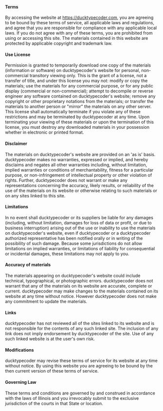 #### Terms

By accessing the website at https://ducktypecoder.com, you are agreeing to be bound by these terms of service, all applicable laws and regulations, and agree that you are responsible for compliance with any applicable local laws. If you do not agree with any of these terms, you are prohibited from using or accessing this site. The materials contained in this website are protected by applicable copyright and trademark law.

#### Use License

Permission is granted to temporarily download one copy of the materials (information or software) on ducktypecoder's website for personal, non-commercial transitory viewing only. This is the grant of a license, not a transfer of title, and under this license you may not:
modify or copy the materials;
use the materials for any commercial purpose, or for any public display (commercial or non-commercial);
attempt to decompile or reverse engineer any software contained on ducktypecoder's website;
remove any copyright or other proprietary notations from the materials; or
transfer the materials to another person or "mirror" the materials on any other server.
This license shall automatically terminate if you violate any of these restrictions and may be terminated by ducktypecoder at any time. Upon terminating your viewing of these materials or upon the termination of this license, you must destroy any downloaded materials in your possession whether in electronic or printed format.

#### Disclaimer

The materials on ducktypecoder's website are provided on an 'as is' basis. ducktypecoder makes no warranties, expressed or implied, and hereby disclaims and negates all other warranties including, without limitation, implied warranties or conditions of merchantability, fitness for a particular purpose, or non-infringement of intellectual property or other violation of rights.
Further, ducktypecoder does not warrant or make any representations concerning the accuracy, likely results, or reliability of the use of the materials on its website or otherwise relating to such materials or on any sites linked to this site.

#### Limitations

In no event shall ducktypecoder or its suppliers be liable for any damages (including, without limitation, damages for loss of data or profit, or due to business interruption) arising out of the use or inability to use the materials on ducktypecoder's website, even if ducktypecoder or a ducktypecoder authorized representative has been notified orally or in writing of the possibility of such damage. Because some jurisdictions do not allow limitations on implied warranties, or limitations of liability for consequential or incidental damages, these limitations may not apply to you.

#### Accuracy of materials

The materials appearing on ducktypecoder's website could include technical, typographical, or photographic errors. ducktypecoder does not warrant that any of the materials on its website are accurate, complete or current. ducktypecoder may make changes to the materials contained on its website at any time without notice. However ducktypecoder does not make any commitment to update the materials.

#### Links

ducktypecoder has not reviewed all of the sites linked to its website and is not responsible for the contents of any such linked site. The inclusion of any link does not imply endorsement by ducktypecoder of the site. Use of any such linked website is at the user's own risk.

#### Modifications

ducktypecoder may revise these terms of service for its website at any time without notice. By using this website you are agreeing to be bound by the then current version of these terms of service.

#### Governing Law

These terms and conditions are governed by and construed in accordance with the laws of Illinois and you irrevocably submit to the exclusive jurisdiction of the courts in that State or location.
